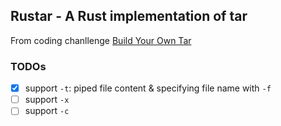 ## Rustar - A Rust implementation of tar
From coding chanllenge [Build Your Own Tar](https://codingchallenges.fyi/challenges/challenge-tar/)
### TODOs
- [x] support `-t`: piped file content & specifying file name with `-f`
- [ ] support `-x`
- [ ] support `-c`